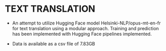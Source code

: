 # TEXT TRANSLATION

- An attempt to utilize Hugging Face model Helsinki-NLP/opus-mt-en-fr for text translation using a modular
approach. Training and prediction has been implemented with Hugging Face pipelines implemented.

- Data is available as a csv file of 7.83GB
